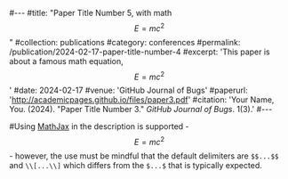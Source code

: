 #---
#title: "Paper Title Number 5, with math $$E=mc^2$$"
#collection: publications
#category: conferences
#permalink: /publication/2024-02-17-paper-title-number-4
#excerpt: 'This paper is about a famous math equation, $$E=mc^2$$'
#date: 2024-02-17
#venue: 'GitHub Journal of Bugs'
#paperurl: 'http://academicpages.github.io/files/paper3.pdf'
#citation: 'Your Name, You. (2024). &quot;Paper Title Number 3.&quot; <i>GitHub Journal of Bugs</i>. 1(3).'
#---

#Using [MathJax](https://www.mathjax.org/) in the description is supported - $$E=mc^2$$ - however, the use must be mindful that the default delimiters are `$$...$$` and `\\[...\\]` which differs from the `$...$` that is typically expected.
